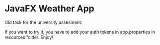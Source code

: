 # JavaFX Weather App

Old task for the university assesment.

If you want to try it, you have to add your auth tokens in app.properties in resources folder. Enjoy!


